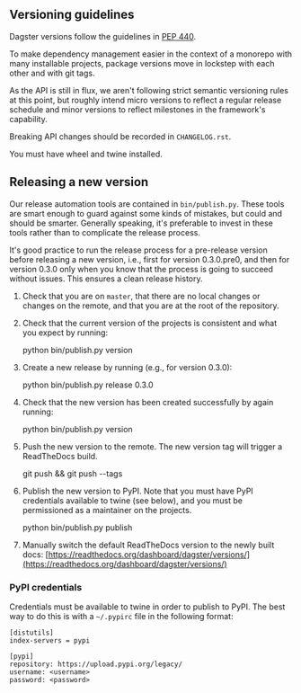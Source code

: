 ## Versioning guidelines

Dagster versions follow the guidelines in [PEP 440](https://www.python.org/dev/peps/pep-0440//).

To make dependency management easier in the context of a monorepo with many installable projects,
package versions move in lockstep with each other and with git tags. 

As the API is still in flux, we aren't following strict semantic versioning rules at this point, but roughly
intend micro versions to reflect a regular release schedule and minor versions to reflect
milestones in the framework's capability.

Breaking API changes should be recorded in `CHANGELOG.rst`.

You must have wheel and twine installed.

## Releasing a new version

Our release automation tools are contained in `bin/publish.py`. These tools are smart enough to
guard against some kinds of mistakes, but could and should be smarter. Generally speaking, it's
preferable to invest in these tools rather than to complicate the release process.

It's good practice to run the release process for a pre-release version before releasing a new
version, i.e., first for version 0.3.0.pre0, and then for version 0.3.0 only when you know that
the process is going to succeed without issues. This ensures a clean release history.

1. Check that you are on `master`, that there are no local changes or changes on the remote, and
   that you are at the root of the repository.

2. Check that the current version of the projects is consistent and what you expect by running:

    python bin/publish.py version

3. Create a new release by running (e.g., for version 0.3.0):

    python bin/publish.py release 0.3.0

4. Check that the new version has been created successfully by again running:

    python bin/publish.py version

5. Push the new version to the remote. The new version tag will trigger a ReadTheDocs build.

    git push && git push --tags

6. Publish the new version to PyPI. Note that you must have PyPI credentials available to twine
   (see below), and you must be permissioned as a maintainer on the projects.

    python bin/publish.py publish

7. Manually switch the default ReadTheDocs version to the newly built docs:
   [https://readthedocs.org/dashboard/dagster/versions/](https://readthedocs.org/dashboard/dagster/versions/)


### PyPI credentials

Credentials must be available to twine in order to publish to PyPI. The best way to do this is
with a `~/.pypirc` file in the following format:

    [distutils]
    index-servers = pypi

    [pypi]
    repository: https://upload.pypi.org/legacy/
    username: <username>
    password: <password>
